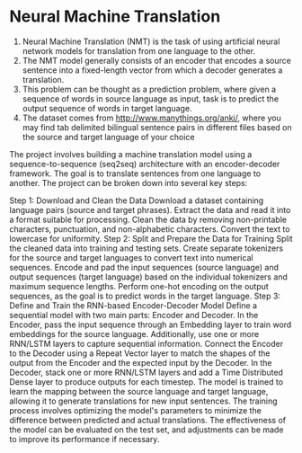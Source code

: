 # **Neural Machine Translation**

1. Neural Machine Translation (NMT) is the task of using artificial neural network models for translation from one language to the other.
2. The NMT model generally consists of an encoder that encodes a source sentence into a fixed-length vector from which a decoder generates a translation.
3. This problem can be thought as a prediction problem, where given a sequence of words in source language as input, task is to predict the output sequence of words in target language.
4. The dataset comes from http://www.manythings.org/anki/, where you may find tab delimited bilingual sentence pairs in different files based on the source and target language of your choice

The project involves building a machine translation model using a sequence-to-sequence (seq2seq) architecture with an encoder-decoder framework. The goal is to translate sentences from one language to another. The project can be broken down into several key steps:

Step 1: 
      Download and Clean the Data
      Download a dataset containing language pairs (source and target phrases).
      Extract the data and read it into a format suitable for processing.
      Clean the data by removing non-printable characters, punctuation, and non-alphabetic characters.
      Convert the text to lowercase for uniformity.
Step 2: 
      Split and Prepare the Data for Training
      Split the cleaned data into training and testing sets.
      Create separate tokenizers for the source and target languages to convert text into numerical sequences.
      Encode and pad the input sequences (source language) and output sequences (target language) based on the individual tokenizers and maximum sequence lengths.
      Perform one-hot encoding on the output sequences, as the goal is to predict words in the target language.
Step 3:
        Define and Train the RNN-based Encoder-Decoder Model
        Define a sequential model with two main parts: Encoder and Decoder.
        In the Encoder, pass the input sequence through an Embedding layer to train word embeddings for the source language. Additionally, use one or more RNN/LSTM layers to capture sequential information.
        Connect the Encoder to the Decoder using a Repeat Vector layer to match the shapes of the output from the Encoder and the expected input by the Decoder.
        In the Decoder, stack one or more RNN/LSTM layers and add a Time Distributed Dense layer to produce outputs for each timestep.
The model is trained to learn the mapping between the source language and target language, allowing it to generate translations for new input sentences. The training process involves optimizing the model's parameters to minimize the difference between predicted and actual translations. The effectiveness of the model can be evaluated on the test set, and adjustments can be made to improve its performance if necessary.






